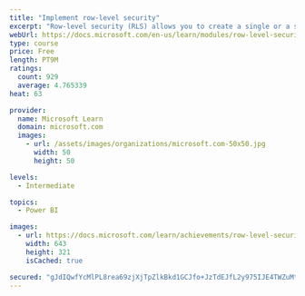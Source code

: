 ```yaml
---
title: "Implement row-level security"
excerpt: "Row-level security (RLS) allows you to create a single or a set of reports that targets data for a specific user. In this module, you will learn how to implement RLS by using either a static or dynamic method and how Microsoft Power BI simplifies testing RLS in Power BI Desktop and Power BI service."
webUrl: https://docs.microsoft.com/en-us/learn/modules/row-level-security-power-bi/
type: course
price: Free
length: PT9M
ratings:
  count: 929
  average: 4.765339
heat: 63

provider:
  name: Microsoft Learn
  domain: microsoft.com
  images:
    - url: /assets/images/organizations/microsoft.com-50x50.jpg
      width: 50
      height: 50

levels:
  - Intermediate

topics:
  - Power BI

images:
  - url: https://docs.microsoft.com/learn/achievements/row-level-security-power-bi-social.png
    width: 643
    height: 321
    isCached: true

secured: "gJdIQwfYcMlPL8rea69zjXjTpZlkBkd1GCJfo+JzTdEJfL2y975IJE4TWZuMtRAxZndugYpUXRPPHrpFqkc3/t8s/+obACKcePmB0bYO22CNC4EXguFILYLWDOUv8/VGr/YOc4Uxl+et11roAcLVeDw4bePlRCwqamW2i5CCJbrsxIK6JMuig06qrfseAn/xdL3HMZxIO15MnaoKMb9dLjLuuh8UCw7tpoAn7KnbTbkHI5eNtvo7A/M+yT7uMr/vn9Lr9VBZXFjHFgYr961FQL8v9u6RSwGxtEr5FVCr0vv4zIEu5BCvmfLSon2cQXfyL3cx1tueb5kEZjOkfyQ3WRNzvmsgxLmL+G8uNueCmQfXO4svuF8PXOKl4vvdbobIm3Qb2FVCKi6gDIxw6L8THg/APmsKhlPV/oI3emspKS0=;wVd6j+T3duYvkG2lldbCiw=="
---
```


